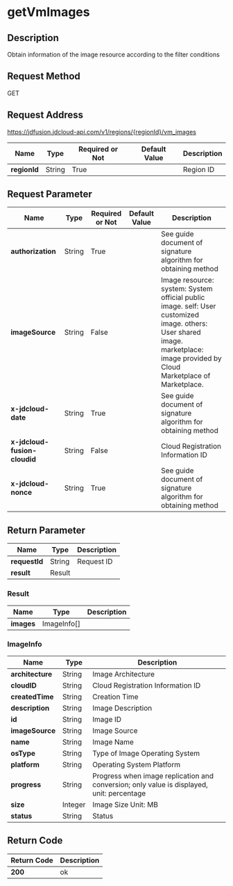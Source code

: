 # getVmImages


## Description
Obtain information of the image resource according to the filter conditions

## Request Method
GET

## Request Address
https://jdfusion.jdcloud-api.com/v1/regions/{regionId}/vm_images

|Name|Type|Required or Not|Default Value|Description|
|---|---|---|---|---|
|**regionId**|String|True| |Region ID|

## Request Parameter
|Name|Type|Required or Not|Default Value|Description|
|---|---|---|---|---|
|**authorization**|String|True| |See guide document of signature algorithm for obtaining method|
|**imageSource**|String|False| |Image resource: system: System official public image. self: User customized image. others: User shared image. marketplace: image provided by Cloud Marketplace of Marketplace.|
|**x-jdcloud-date**|String|True| |See guide document of signature algorithm for obtaining method|
|**x-jdcloud-fusion-cloudid**|String|False| |Cloud Registration Information ID|
|**x-jdcloud-nonce**|String|True| |See guide document of signature algorithm for obtaining method|


## Return Parameter
|Name|Type|Description|
|---|---|---|
|**requestId**|String|Request ID|
|**result**|Result| |

### Result
|Name|Type|Description|
|---|---|---|
|**images**|ImageInfo[]| |
### ImageInfo
|Name|Type|Description|
|---|---|---|
|**architecture**|String|Image Architecture|
|**cloudID**|String|Cloud Registration Information ID|
|**createdTime**|String|Creation Time|
|**description**|String|Image Description|
|**id**|String|Image ID|
|**imageSource**|String|Image Source|
|**name**|String|Image Name|
|**osType**|String|Type of Image Operating System|
|**platform**|String|Operating System Platform|
|**progress**|String|Progress when image replication and conversion; only value is displayed, unit: percentage|
|**size**|Integer|Image Size  Unit: MB|
|**status**|String|Status|

## Return Code
|Return Code|Description|
|---|---|
|**200**|ok|
